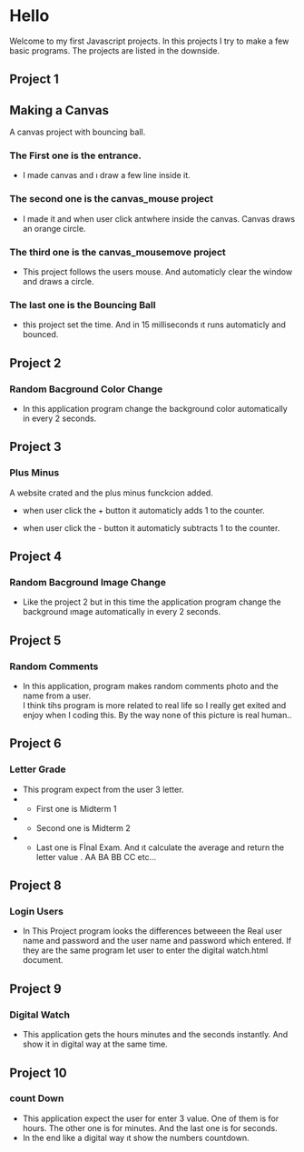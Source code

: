 # Hello 
  Welcome to my first Javascript projects. In this projects I try to make a few basic programs.  The projects are listed in the downside.

## Project 1 
  ##   Making a Canvas 

  A canvas project with bouncing ball.

  ### The First one is the entrance. 
  *   I made canvas and ı draw a few line inside it. 

  ### The second one is the canvas_mouse project
  * I made it and when user click antwhere inside the canvas. Canvas draws an orange circle.

  ### The third one is the canvas_mousemove project

   *  This project follows the users mouse. And automaticly clear the window and draws a circle.

  ### The last one is the Bouncing Ball
  * this project set the time. And in 15 milliseconds ıt runs automaticly and bounced. 


## Project 2 

  ### Random Bacground Color Change 

   * In this application program change the background color automatically in every 2 seconds.

## Project 3

  ### Plus Minus 
  A website crated and the plus minus funckcion added. 

* when user click the + button it automaticly adds 1 to the counter. 

* when user click the - button it automaticly subtracts 1 to the counter. 

## Project 4

  ### Random Bacground Image Change 

  * Like the project 2 but in this time the application program change the background ımage automatically in every 2 seconds.


## Project 5

  ### Random Comments 

   *  In this application, program makes random comments photo and the name from a user.  
    I think tihs program is more related to real life so I  really get exited and enjoy when I coding this.
    By the way none of this picture is real human..


## Project 6

  ### Letter Grade

  * This program expect from the user 3 letter.
  * *   First one is Midterm 1 
  * *   Second one is Midterm 2 
 * *   Last one is Fİnal Exam.
  And ıt calculate the average and return the letter value . AA BA BB CC etc...


## Project 8

  ###  Login Users
  * In This Project program looks the differences betweeen the Real user name and password and the user name and password which entered. If they are the same program let user to enter the digital watch.html document.

## Project 9

  ### Digital Watch 

  * This application gets the hours minutes and the seconds instantly. And show it in digital way at the same time.

## Project 10

  ### count Down 

  * This application expect the user for enter 3 value. One of them is for hours. The other one is for minutes. And the last one is for seconds. 
  * In the end like a digital way ıt show the numbers countdown.

